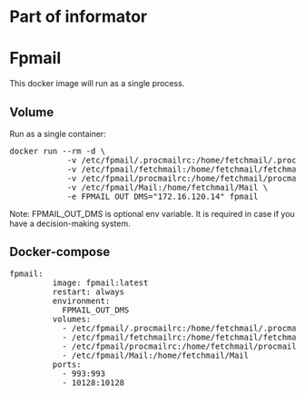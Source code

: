 # Part of informator

<h1><b>Fpmail</b></h1>

<p>This docker image will run as a single process.</p>

<h2>Volume</h2>
<p>Run as a single container:</p>
<pre>docker run --rm -d \
            -v /etc/fpmail/.procmailrc:/home/fetchmail/.procmailrc \ 
            -v /etc/fpmail/fetchmail:/home/fetchmail/fetchmailrc \
            -v /etc/fpmail/procmailrc:/home/fetchmail/procmailrc \
            -v /etc/fpmail/Mail:/home/fetchmail/Mail \
            -e FPMAIL_OUT_DMS="172.16.120.14" fpmail
</pre>
<p>Note: FPMAIL_OUT_DMS is optional env variable. It is required in case if you have a decision-making system.</p>

<h2>Docker-compose</h2>
<pre>fpmail:
         image: fpmail:latest
         restart: always
         environment:
           FPMAIL_OUT_DMS
         volumes:
           - /etc/fpmail/.procmailrc:/home/fetchmail/.procmailrc
           - /etc/fpmail/fetchmailrc:/home/fetchmail/fetchmailrc
           - /etc/fpmail/procmailrc:/home/fetchmail/procmailrc
           - /etc/fpmail/Mail:/home/fetchmail/Mail
         ports:
           - 993:993
           - 10128:10128
</pre>
